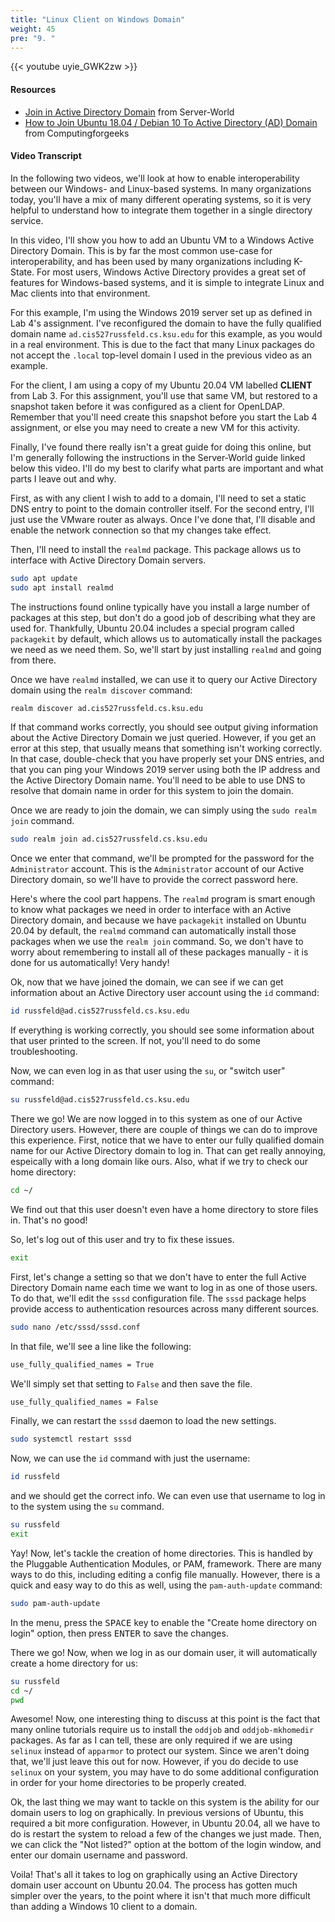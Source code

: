 ```yaml
---
title: "Linux Client on Windows Domain"
weight: 45
pre: "9. "
---
```


{{< youtube uyie_GWK2zw >}}

<!-- dQUitxwsUws -->

#### Resources

* [Join in Active Directory Domain](https://www.server-world.info/en/note?os=Ubuntu_20.04&p=realmd) from Server-World
* [How to Join Ubuntu 18.04 / Debian 10 To Active Directory (AD) Domain](https://computingforgeeks.com/join-ubuntu-debian-to-active-directory-ad-domain/) from Computingforgeeks

#### Video Transcript

In the following two videos, we'll look at how to enable interoperability between our Windows- and Linux-based systems. In many organizations today, you'll have a mix of many different operating systems, so it is very helpful to understand how to integrate them together in a single directory service.

In this video, I'll show you how to add an Ubuntu VM to a Windows Active Directory Domain. This is by far the most common use-case for interoperability, and has been used by many organizations including K-State. For most users, Windows Active Directory provides a great set of features for Windows-based systems, and it is simple to integrate Linux and Mac clients into that environment.

For this example, I'm using the Windows 2019 server set up as defined in Lab 4's assignment. I've reconfigured the domain to have the fully qualified domain name `ad.cis527russfeld.cs.ksu.edu` for this example, as you would in a real environment. This is due to the fact that many Linux packages do not accept the `.local` top-level domain I used in the previous video as an example.

For the client, I am using a copy of my Ubuntu 20.04 VM labelled **CLIENT** from Lab 3. For this assignment, you'll use that same VM, but restored to a snapshot taken before it was configured as a client for OpenLDAP. Remember that you'll need create this snapshot before you start the Lab 4 assignment, or else you may need to create a new VM for this activity.

Finally, I've found there really isn't a great guide for doing this online, but I'm generally following the instructions in the Server-World guide linked below this video. I'll do my best to clarify what parts are important and what parts I leave out and why.

First, as with any client I wish to add to a domain, I'll need to set a static DNS entry to point to the domain controller itself. For the second entry, I'll just use the VMware router as always. Once I've done that, I'll disable and enable the network connection so that my changes take effect. 

Then, I'll need to install the `realmd` package. This package allows us to interface with Active Directory Domain servers.

```bash
sudo apt update
sudo apt install realmd
```

The instructions found online typically have you install a large number of packages at this step, but don't do a good job of describing what they are used for. Thankfully, Ubuntu 20.04 includes a special program called `packagekit` by default, which allows us to automatically install the packages we need as we need them. So, we'll start by just installing `realmd` and going from there.

Once we have `realmd` installed, we can use it to query our Active Directory domain using the `realm discover` command:

```bash
realm discover ad.cis527russfeld.cs.ksu.edu
```

If that command works correctly, you should see output giving information about the Active Directory Domain we just queried. However, if you get an error at this step, that usually means that something isn't working correctly. In that case, double-check that you have properly set your DNS entries, and that you can ping your Windows 2019 server using both the IP address and the Active Directory Domain name. You'll need to be able to use DNS to resolve that domain name in order for this system to join the domain.

Once we are ready to join the domain, we can simply using the `sudo realm join` command.

```bash
sudo realm join ad.cis527russfeld.cs.ksu.edu
```

Once we enter that command, we'll be prompted for the password for the `Administrator` account. This is the `Administrator` account of our Active Directory domain, so we'll have to provide the correct password here.

Here's where the cool part happens. The `realmd` program is smart enough to know what packages we need in order to interface with an Active Directory domain, and because we have `packagekit` installed on Ubuntu 20.04 by default, the `realmd` command can automatically install those packages when we use the `realm join` command. So, we don't have to worry about remembering to install all of these packages manually - it is done for us automatically! Very handy!

Ok, now that we have joined the domain, we can see if we can get information about an Active Directory user account using the `id` command:

```bash
id russfeld@ad.cis527russfeld.cs.ksu.edu
```

If everything is working correctly, you should see some information about that user printed to the screen. If not, you'll need to do some troubleshooting.

Now, we can even log in as that user using the `su`, or "switch user" command:

```bash
su russfeld@ad.cis527russfeld.cs.ksu.edu
```

There we go! We are now logged in to this system as one of our Active Directory users. However, there are couple of things we can do to improve this experience. First, notice that we have to enter our fully qualified domain name for our Active Directory domain to log in. That can get really annoying, espeically with a long domain like ours. Also, what if we try to check our home directory:

```bash
cd ~/
```

We find out that this user doesn't even have a home directory to store files in. That's no good!

So, let's log out of this user and try to fix these issues.

```bash
exit
```

First, let's change a setting so that we don't have to enter the full Active Directory Domain name each time we want to log in as one of those users. To do that, we'll edit the `sssd` configuration file. The `sssd` package helps provide access to authentication resources across many different sources. 

```bash
sudo nano /etc/sssd/sssd.conf
```

In that file, we'll see a line like the following:

```tex
use_fully_qualified_names = True
```

We'll simply set that setting to `False` and then save the file.

```tex
use_fully_qualified_names = False
```

Finally, we can restart the `sssd` daemon to load the new settings.

```bash
sudo systemctl restart sssd
```

Now, we can use the `id` command with just the username:

```bash
id russfeld
```

and we should get the correct info. We can even use that username to log in to the system using the `su` command.

```bash
su russfeld
exit
```

Yay! Now, let's tackle the creation of home directories. This is handled by the Pluggable Authentication Modules, or PAM, framework. There are many ways to do this, including editing a config file manually. However, there is a quick and easy way to do this as well, using the `pam-auth-update` command:

```bash
sudo pam-auth-update
```

In the menu, press the <kbd>SPACE</kbd> key to enable the "Create home directory on login" option, then press <kbd>ENTER</kbd> to save the changes.

There we go! Now, when we log in as our domain user, it will automatically create a home directory for us:

```bash
su russfeld
cd ~/
pwd
```

Awesome! Now, one interesting thing to discuss at this point is the fact that many online tutorials require us to install the `oddjob` and `oddjob-mkhomedir` packages. As far as I can tell, these are only required if we are using `selinux` instead of `apparmor` to protect our system. Since we aren't doing that, we'll just leave this out for now. However, if you do decide to use `selinux` on your system, you may have to do some additional configuration in order for your home directories to be properly created.

Ok, the last thing we may want to tackle on this system is the ability for our domain users to log on graphically. In previous versions of Ubuntu, this required a bit more configuration. However, in Ubuntu 20.04, all we have to do is restart the system to reload a few of the changes we just made. Then, we can click the "Not listed?" option at the bottom of the login window, and enter our domain username and password.

Voila! That's all it takes to log on graphically using an Active Directory domain user account on Ubuntu 20.04. The process has gotten much simpler over the years, to the point where it isn't that much more difficult than adding a Windows 10 client to a domain. 
